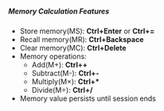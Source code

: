 ##### Memory Calculation Features

- Store memory(MS): **Ctrl+Enter** or **Ctrl+=**
- Recall memory(MR): **Ctrl+Backspace**
- Clear memory(MC): **Ctrl+Delete**
- Memory operations:
  - Add(M+): **Ctrl+\+**
  - Subtract(M-): **Ctrl+\-**
  - Multiply(M×): **Ctrl+\***
  - Divide(M÷): **Ctrl+/**
- Memory value persists until session ends
